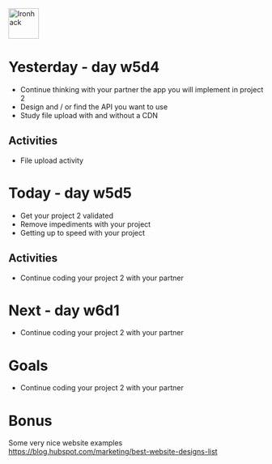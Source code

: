 <img src="https://raw.githubusercontent.com/webmad1019-1/w1d3-advanced-selectors-positioning-full-layout/master/img/ironhack.svg?sanitize=true" alt="Ironhack" width="60"/>

# Yesterday - day w5d4

- Continue thinking with your partner the app you will implement in project 2
- Design and / or find the API you want to use
- Study file upload with and without a CDN

## Activities

- File upload activity

# Today - day w5d5

- Get your project 2 validated
- Remove impediments with your project
- Getting up to speed with your project

## Activities

- Continue coding your project 2 with your partner

# Next - day w6d1

- Continue coding your project 2 with your partner

# Goals

- Continue coding your project 2 with your partner

# Bonus

Some very nice website examples https://blog.hubspot.com/marketing/best-website-designs-list
